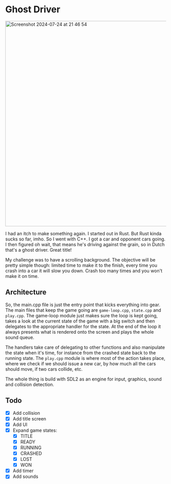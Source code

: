 # Ghost Driver

<img width="641" alt="Screenshot 2024-07-24 at 21 46 54" src="https://github.com/user-attachments/assets/1d2fb855-d397-4d39-a997-d8d934e14bd4">

I had an itch to make something again. I started out in Rust. But Rust kinda sucks so far, imho. So I went with C++. I got a car and opponent cars going. I then figured oh wait, that means he's driving against the grain, so in Dutch that's a ghost driver. Great title!

My challenge was to have a scrolling background. The objective will be pretty simple though: limited time to make it to the finish, every time you crash into a car it will slow you down. Crash too many times and you won't make it on time.

## Architecture

So, the main.cpp file is just the entry point that kicks everything into gear. The main files that keep the game going are `game-loop.cpp`, `state.cpp` and `play.cpp`. The game-loop module just makes sure the loop is kept going, takes a look at the current state of the game with a big switch and then delegates to the appropriate handler for the state. At the end of the loop it always presents what is rendered onto the screen and plays the whole sound queue.

The handlers take care of delegating to other functions and also manipulate the state when it's time, for instance from the crashed state back to the running state. The `play.cpp` module is where most of the action takes place, where we check if we should issue a new car, by how much all the cars should move, if two cars collide, etc.

The whole thing is build with SDL2 as an engine for input, graphics, sound and collision detection. 

## Todo

- [x] Add collision
- [x] Add title screen
- [x] Add UI
- [x] Expand game states:
    - [x] TITLE
    - [x] READY
    - [x] RUNNING
    - [x] CRASHED
    - [x] LOST
    - [x] WON
- [x] Add timer
- [x] Add sounds
